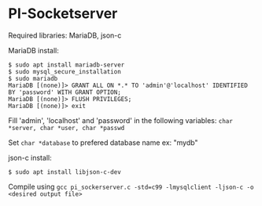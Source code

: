# PI-Socketserver

Required libraries:
MariaDB, json-c


MariaDB install:
```
$ sudo apt install mariadb-server
$ sudo mysql_secure_installation
$ sudo mariadb
MariaDB [(none)]> GRANT ALL ON *.* TO 'admin'@'localhost' IDENTIFIED BY 'password' WITH GRANT OPTION;
MariaDB [(none)]> FLUSH PRIVILEGES;
MariaDB [(none)]> exit
```
Fill 'admin', 'localhost' and 'password' in the following variables: ```char *server, char *user, char *passwd```

Set ```char *database``` to prefered database name ex: "mydb"


json-c install:
```
$ sudo apt install libjson-c-dev
```

Compile using ```gcc pi_sockerserver.c -std=c99 -lmysqlclient -ljson-c -o <desired output file>```
